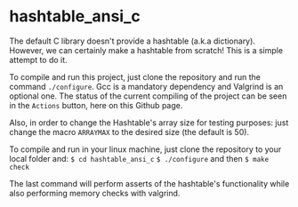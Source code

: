 # hashtable_ansi_c
The default C library doesn't provide a hashtable (a.k.a dictionary). However, we can certainly make a hashtable from scratch! This is a simple attempt to do it.

To compile and run this project, just clone the repository and run the command `./configure`. Gcc is a mandatory dependency and Valgrind is an optional one.
The status of the current compiling of the project can be seen in the `Actions` button, here on this Github page.

Also, in order to change the Hashtable's array size for testing purposes: just change the macro `ARRAYMAX` to the desired size (the default is 50).

To compile and run in your linux machine, just clone the repository to your local folder and:
`$ cd hashtable_ansi_c`
`$ ./configure`
and then
`$ make check`

The last command will perform asserts of the hashtable's functionality while also performing memory checks with valgrind.
